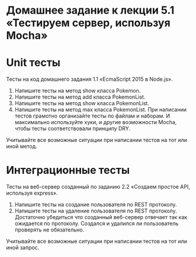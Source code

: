 # Домашнее задание к лекции 5.1 «Тестируем сервер, используя Mocha»

#   Unit тесты

Тесты на код домашнего задания 1.1 «EcmaScript 2015 в Node.js».

1. Напишите тесты на метод show класса Pokemon.
2. Напишите тесты на метод add класса PokemonList.
3. Напишите тесты на метод show класса PokemonList.
4. Напишите тесты на метод max класса PokemonList.
При написании тестов грамотно организайте тесты по файлам и наборам. И максимально используйте хуки, и другие возможности Mocha, чтобы тесты соответствовали принципу DRY.

Учитывайте все возможные ситуации при написании тестов на тот или иной метод.

#   Интеграционные тесты

Тесты на веб-сервер созданный по заданию 2.2 «Создаем простое API, используя express».

1. Напишите тесты на создание пользователя по REST протоколу.
2. Напишите тесты на удаление пользователя по REST протоколу.
Достаточно убедиться что созданный веб-сервер отвечает так как ожидается по протоколу. Создался и удалился ли пользователь проверять не обязательно.

Учитывайте все возможные ситуации при написании тестов на тот или иной запрос.